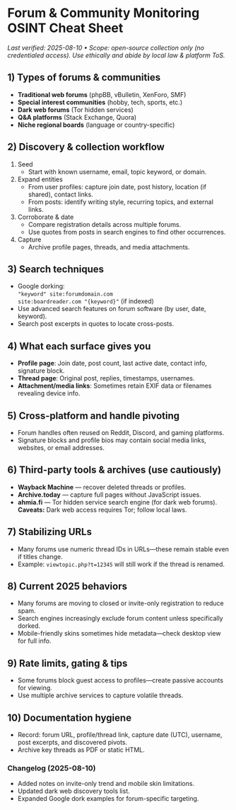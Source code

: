 # Forum & Community Monitoring OSINT Cheat Sheet
_Last verified: 2025-08-10 • Scope: open-source collection only (no credentialed access). Use ethically and abide by local law & platform ToS._

## 1) Types of forums & communities
- **Traditional web forums** (phpBB, vBulletin, XenForo, SMF)
- **Special interest communities** (hobby, tech, sports, etc.)
- **Dark web forums** (Tor hidden services)
- **Q&A platforms** (Stack Exchange, Quora)
- **Niche regional boards** (language or country-specific)

## 2) Discovery & collection workflow
1) Seed  
   - Start with known username, email, topic keyword, or domain.  
2) Expand entities  
   - From user profiles: capture join date, post history, location (if shared), contact links.  
   - From posts: identify writing style, recurring topics, and external links.  
3) Corroborate & date  
   - Compare registration details across multiple forums.  
   - Use quotes from posts in search engines to find other occurrences.  
4) Capture  
   - Archive profile pages, threads, and media attachments.

## 3) Search techniques
- Google dorking:  
  `"keyword" site:forumdomain.com`  
  `site:boardreader.com "{keyword}"` (if indexed)  
- Use advanced search features on forum software (by user, date, keyword).  
- Search post excerpts in quotes to locate cross-posts.

## 4) What each surface gives you
- **Profile page**: Join date, post count, last active date, contact info, signature block.  
- **Thread page**: Original post, replies, timestamps, usernames.  
- **Attachment/media links**: Sometimes retain EXIF data or filenames revealing device info.

## 5) Cross-platform and handle pivoting
- Forum handles often reused on Reddit, Discord, and gaming platforms.  
- Signature blocks and profile bios may contain social media links, websites, or email addresses.

## 6) Third-party tools & archives (use cautiously)
- **Wayback Machine** — recover deleted threads or profiles.  
- **Archive.today** — capture full pages without JavaScript issues.  
- **ahmia.fi** — Tor hidden service search engine (for dark web forums).  
**Caveats:** Dark web access requires Tor; follow local laws.

## 7) Stabilizing URLs
- Many forums use numeric thread IDs in URLs—these remain stable even if titles change.  
- Example: `viewtopic.php?t=12345` will still work if the thread is renamed.

## 8) Current 2025 behaviors
- Many forums are moving to closed or invite-only registration to reduce spam.  
- Search engines increasingly exclude forum content unless specifically dorked.  
- Mobile-friendly skins sometimes hide metadata—check desktop view for full info.

## 9) Rate limits, gating & tips
- Some forums block guest access to profiles—create passive accounts for viewing.  
- Use multiple archive services to capture volatile threads.

## 10) Documentation hygiene
- Record: forum URL, profile/thread link, capture date (UTC), username, post excerpts, and discovered pivots.  
- Archive key threads as PDF or static HTML.

### Changelog (2025-08-10)
- Added notes on invite-only trend and mobile skin limitations.  
- Updated dark web discovery tools list.  
- Expanded Google dork examples for forum-specific targeting.
